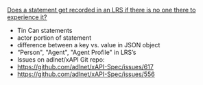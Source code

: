 [Does a statement get recorded in an LRS if there is no one there to experience it?](http://tincanapi.com/deep-dive-actor-agent/#comment-1836520796)
- Tin Can statements
- actor portion of statement
- difference between a key vs. value in JSON object
- “Person", "Agent", "Agent Profile" in LRS’s
- Issues on adlnet/xAPI Git repo:
- https://github.com/adlnet/xAPI-Spec/issues/617
- https://github.com/adlnet/xAPI-Spec/issues/556 

